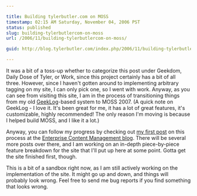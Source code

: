 ```yaml
---

title: Building tylerbutler.com on MOSS
timestamp: 02:15 AM Saturday, November 04, 2006 PST
status: published
slug: building-tylerbutlercom-on-moss
url: /2006/11/building-tylerbutlercom-on-moss/

guid: http://blog.tylerbutler.com/index.php/2006/11/building-tylerbutlercom-on-moss/

---
```


It was a bit of a toss-up whether to categorize this post under Geekdom,
Daily Dose of Tyler, or Work, since this project certainly has a bit
of all three. However, since I haven't gotten around to implementing arbitrary
tagging on my site, I can only pick one, so I went with work. Anyway, as you
can see from visiting this site, I am in the process of transitioning things
from my old [GeekLog][4]-based system to MOSS 2007. (A quick note on GeekLog -
I love it. It's been great for me, it has a lot of great features, it's
customizable, highly recommended! The only reason I'm moving is because I
helped build MOSS, and I like it a lot.)

Anyway, you can follow my progress by checking out [my first post][5] on this
process at the [Enterprise Content Management blog][6]. There will be several
more posts over there, and I am working on an in-depth piece-by-piece feature
breakdown for the site that I'll put up here at some point. Gotta get the site
finished first, though.

This is a bit of a sandbox right now, as I am still actively working on the
implementation of the site. It might go up and down, and things will probably
look wrong. Feel free to send me bug reports if you find something that
looks wrong.


   [4]: http://www.geeklog.net/ ()
   [5]: http://blogs.msdn.com/ecm/archive/2006/10/30/building-tylerbutler-com-part-1-planning-and-basic-branding.aspx ()
   [6]: http://blogs.msdn.com/ecm ()
